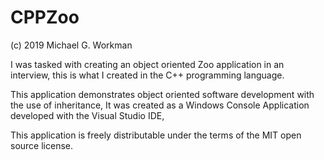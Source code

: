 # CPPZoo

(c) 2019 Michael G. Workman

I was tasked with creating an object oriented Zoo application in an interview, this is what I created in the C++ programming language.

This application demonstrates object oriented software development with the use of inheritance, It was created as a Windows
Console Application developed with the Visual Studio IDE,

This application is freely distributable under the terms of the MIT open source license.
